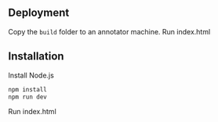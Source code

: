 ## Deployment

Copy the `build` folder to an annotator machine.
Run index.html


## Installation

Install Node.js

```bash
npm install
npm run dev
```

Run index.html
